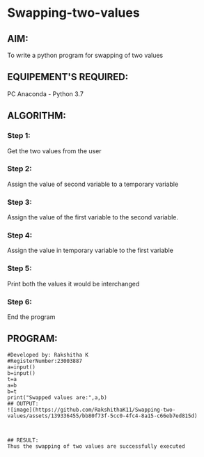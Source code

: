 # Swapping-two-values
## AIM:
To write a python program for swapping of two values
## EQUIPEMENT'S REQUIRED: 
PC
Anaconda - Python 3.7
## ALGORITHM: 
### Step 1:
Get the two values from the user
### Step 2: 
Assign the value of second variable to a temporary variable 
### Step 3: 
Assign the value of the first variable to the second variable.
### Step 4:  
Assign the value in temporary variable to the first variable
### Step 5: 
Print both the values it would be interchanged
### Step 6: 
End the program
## PROGRAM:
```#Program to swap two values.
#Developed by: Rakshitha K
#RegisterNumber:23003887
a=input()
b=input()
t=a
a=b
b=t
print("Swapped values are:",a,b)
## OUTPUT:
![image](https://github.com/RakshithaK11/Swapping-two-values/assets/139336455/bb80f73f-5cc0-4fc4-8a15-c66eb7ed815d)



## RESULT:
Thus the swapping of two values are successfully executed



